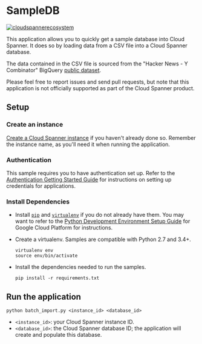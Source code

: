 # SampleDB
[![cloudspannerecosystem](https://circleci.com/gh/cloudspannerecosystem/sampledb.svg?style=svg)](https://circleci.com/gh/cloudspannerecosystem/sampledb)

This application allows you to quickly get a sample database into Cloud Spanner.
It does so by loading data from a CSV file into a Cloud Spanner database.

The data contained in the CSV file is sourced from the "Hacker News - Y
Combinator" BigQuery
[public dataset](https://cloud.google.com/bigquery/public-data/).

Please feel free to report issues and send pull requests, but note that this
application is not officially supported as part of the Cloud Spanner product.

## Setup

### Create an instance

[Create a Cloud Spanner instance](https://cloud.google.com/spanner/docs/quickstart-console)
if you haven't already done so. Remember the instance name, as you'll need it
when running the application.

### Authentication

This sample requires you to have authentication set up. Refer to the
[Authentication Getting Started Guide](https://cloud.google.com/docs/authentication/getting-started)
for instructions on setting up credentials for applications.

### Install Dependencies

* Install [`pip`](https://pip.pypa.io/) and
  [`virtualenv`](https://virtualenv.pypa.io/) if you do not already have them.
  You may want to refer to the [Python Development Environment Setup
  Guide](https://cloud.google.com/python/setup) for Google Cloud Platform for
  instructions.

* Create a virtualenv. Samples are compatible with Python 2.7 and 3.4+.

      virtualenv env
      source env/bin/activate

* Install the dependencies needed to run the samples.

      pip install -r requirements.txt

## Run the application

    python batch_import.py <instance_id> <database_id>

* `<instance_id>`: your Cloud Spanner instance ID.
* `<database_id>`: the Cloud Spanner database ID; the application will create
  and populate this database.
